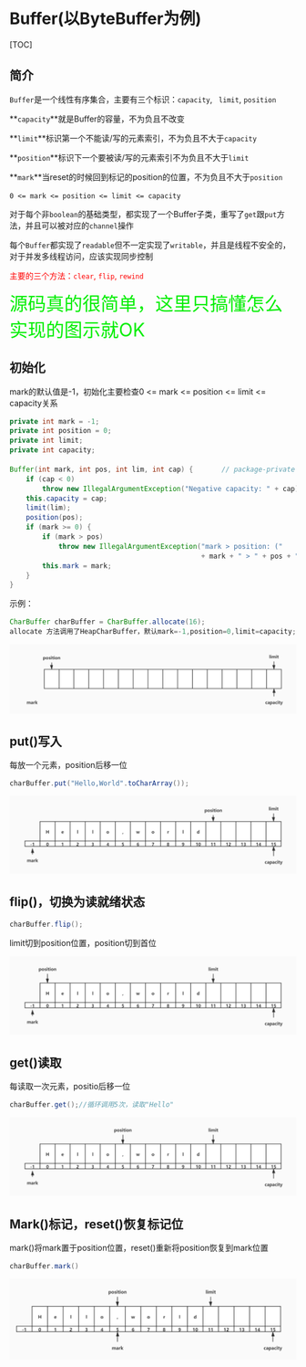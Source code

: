 # Buffer(以ByteBuffer为例)

[TOC]

## 简介

`Buffer`是一个线性有序集合，主要有三个标识：`capacity`,  ` limit`, `position`

**`capacity`**就是Buffer的容量，不为负且不改变

**`limit`**标识第一个不能读/写的元素索引，不为负且不大于`capacity`

**`position`**标识下一个要被读/写的元素索引不为负且不大于`limit`

**`mark`**当reset的时候回到标记的position的位置，不为负且不大于`position`

```0 <= mark <= position <= limit <= capacity```

对于每个非`boolean`的基础类型，都实现了一个Buffer子类，重写了`get`跟`put`方法，并且可以被对应的`channel`操作

每个`Buffer`都实现了`readable`但不一定实现了`writable`，并且是线程不安全的，对于并发多线程访问，应该实现同步控制

<font color=red>主要的三个方法：`clear`, `flip`, `rewind`</font>

<font size=6 color = gree>源码真的很简单，这里只搞懂怎么实现的图示就OK</font>

## 初始化

mark的默认值是-1，初始化主要检查0 <= mark <= position <= limit <= capacity关系

```java
private int mark = -1;
private int position = 0;
private int limit;
private int capacity;

Buffer(int mark, int pos, int lim, int cap) {       // package-private
    if (cap < 0)
        throw new IllegalArgumentException("Negative capacity: " + cap);
    this.capacity = cap;
    limit(lim);
    position(pos);
    if (mark >= 0) {
        if (mark > pos)
            throw new IllegalArgumentException("mark > position: ("
                                               + mark + " > " + pos + ")");
        this.mark = mark;
    }
}
```

示例：

```java
CharBuffer charBuffer = CharBuffer.allocate(16);
allocate 方法调用了HeapCharBuffer，默认mark=-1,position=0,limit=capacity;
```

![BufferInit](image\BufferInit.jpg)

## put()写入

每放一个元素，position后移一位

```java
charBuffer.put("Hello,World".toCharArray());
```

![BufferPut](image\BufferPut.jpg)

## flip()，切换为读就绪状态

```java
charBuffer.flip();
```

limit切到position位置，position切到首位

![BufferPut](image\BufferFlip.jpg)

## get()读取

每读取一次元素，positio后移一位

```java
charBuffer.get();//循环调用5次，读取"Hello"
```

![BufferPut](image\BufferGet.jpg)

## Mark()标记，reset()恢复标记位

mark()将mark置于position位置，reset()重新将position恢复到mark位置

```java
charBuffer.mark()
```

![BufferPut](image\BufferMark.jpg)




